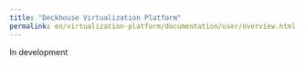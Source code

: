 ```yaml
---
title: "Deckhouse Virtualization Platform"
permalink: en/virtualization-platform/documentation/user/overview.html
---
```


In development
